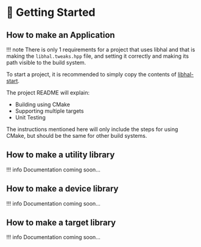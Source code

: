 # 🚀 Getting Started

## How to make an Application

!!! note
    There is only 1 requirements for a project that uses libhal and that is
    making the `libhal.tweaks.hpp` file, and setting it correctly and making its
    path visible to the build system.

To start a project, it is recommended to simply copy the contents of
[libhal-start](https://github.com/libhal/libhal-starter).

The project README will explain:

- Building using CMake
- Supporting multiple targets
- Unit Testing

The instructions mentioned here will only include the steps for using CMake, but
should be the same for other build systems.

## How to make a utility library

!!! info
    Documentation coming soon...

## How to make a device library

!!! info
    Documentation coming soon...

## How to make a target library

!!! info
    Documentation coming soon...
